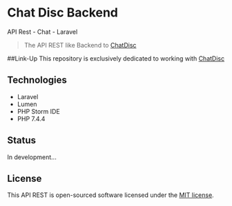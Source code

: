 # <h1>Chat Disc Backend</h1>
API Rest  -  Chat  -  Laravel

> The API REST like Backend to [ChatDisc](https://github.com/CharlieCondorcet/ChatDisc)    
        

##Link-Up
This repository is exclusively dedicated to working with [ChatDisc](https://github.com/CharlieCondorcet/ChatDisc)    
                                                                 

## Technologies
- Laravel<br>
- Lumen<br>
- PHP Storm IDE<br>   
- PHP 7.4.4
       
                
## Status
In development...


## License
This API REST is open-sourced software licensed under the [MIT license](https://opensource.org/licenses/MIT).
